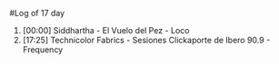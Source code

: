 #Log of 17 day

1. [00:00] Siddhartha - El Vuelo del Pez - Loco
1. [17:25] Technicolor Fabrics - Sesiones Clickaporte de Ibero 90.9 - Frequency
